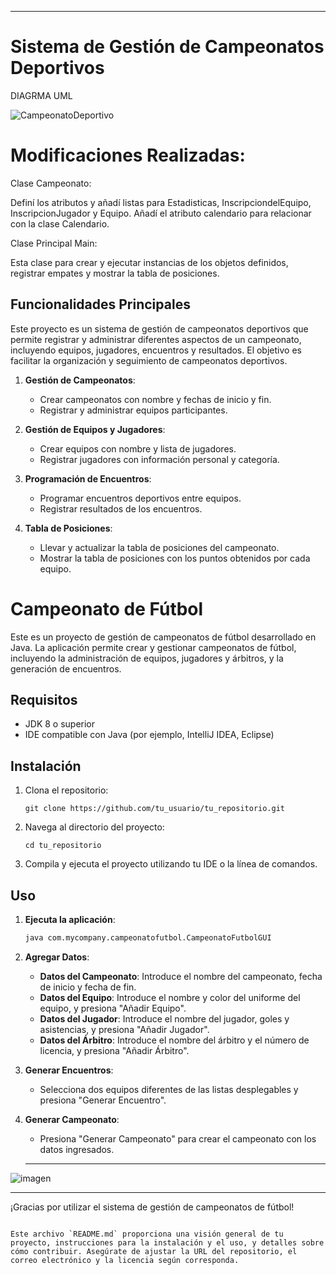 

---

# Sistema de Gestión de Campeonatos Deportivos
DIAGRMA UML

![CampeonatoDeportivo](https://github.com/user-attachments/assets/6b193d5e-53e1-4349-94f8-7534cb3539ab)



# Modificaciones Realizadas:
Clase Campeonato:

Definí los atributos y añadí listas para Estadisticas, InscripciondelEquipo, InscripcionJugador y Equipo.
Añadí el atributo calendario para relacionar con la clase Calendario.

Clase Principal Main:

Esta clase para crear y ejecutar instancias de los objetos definidos, registrar empates y mostrar la tabla de posiciones.


## Funcionalidades Principales

Este proyecto es un sistema de gestión de campeonatos deportivos que permite registrar y administrar diferentes aspectos de un campeonato, incluyendo equipos, jugadores, encuentros y resultados. El objetivo es facilitar la organización y seguimiento de campeonatos deportivos.


1. **Gestión de Campeonatos**:
   - Crear campeonatos con nombre y fechas de inicio y fin.
   - Registrar y administrar equipos participantes.

2. **Gestión de Equipos y Jugadores**:
   - Crear equipos con nombre y lista de jugadores.
   - Registrar jugadores con información personal y categoría.

3. **Programación de Encuentros**:
   - Programar encuentros deportivos entre equipos.
   - Registrar resultados de los encuentros.

4. **Tabla de Posiciones**:
   - Llevar y actualizar la tabla de posiciones del campeonato.
   - Mostrar la tabla de posiciones con los puntos obtenidos por cada equipo.


# Campeonato de Fútbol

Este es un proyecto de gestión de campeonatos de fútbol desarrollado en Java. La aplicación permite crear y gestionar campeonatos de fútbol, incluyendo la administración de equipos, jugadores y árbitros, y la generación de encuentros.

## Requisitos

- JDK 8 o superior
- IDE compatible con Java (por ejemplo, IntelliJ IDEA, Eclipse)

## Instalación

1. Clona el repositorio:
   ```
   git clone https://github.com/tu_usuario/tu_repositorio.git
   ```
   
2. Navega al directorio del proyecto:
   ```
   cd tu_repositorio
   ```

3. Compila y ejecuta el proyecto utilizando tu IDE o la línea de comandos.

## Uso

1. **Ejecuta la aplicación**:
   ```bash
   java com.mycompany.campeonatofutbol.CampeonatoFutbolGUI
   ```

2. **Agregar Datos**:
   - **Datos del Campeonato**: Introduce el nombre del campeonato, fecha de inicio y fecha de fin.
   - **Datos del Equipo**: Introduce el nombre y color del uniforme del equipo, y presiona "Añadir Equipo".
   - **Datos del Jugador**: Introduce el nombre del jugador, goles y asistencias, y presiona "Añadir Jugador".
   - **Datos del Árbitro**: Introduce el nombre del árbitro y el número de licencia, y presiona "Añadir Árbitro".

3. **Generar Encuentros**:
   - Selecciona dos equipos diferentes de las listas desplegables y presiona "Generar Encuentro".

4. **Generar Campeonato**:
   - Presiona "Generar Campeonato" para crear el campeonato con los datos ingresados.
  
   ---
![imagen](https://github.com/user-attachments/assets/3808080e-03f9-4dbd-a209-64f386db12cd)

   ---


¡Gracias por utilizar el sistema de gestión de campeonatos de fútbol!
```

Este archivo `README.md` proporciona una visión general de tu proyecto, instrucciones para la instalación y el uso, y detalles sobre cómo contribuir. Asegúrate de ajustar la URL del repositorio, el correo electrónico y la licencia según corresponda.
